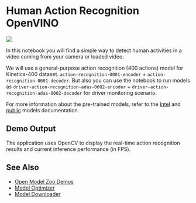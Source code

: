 # Human Action Recognition OpenVINO

![](./action_recognition.gif)

In this notebook you will find a simple way to detect human activities in a video coming from your camera or loaded video.

We will use a general-purpose action recognition (400 actions) model for Kinetics-400 dataset. `action-recognition-0001-encoder` + `action-recognition-0001-decoder`. But also you can use the notebook to run models as `driver-action-recognition-adas-0002-encoder` + `driver-action-recognition-adas-0002-decoder` for driver monitoring scenario. 

For more information about the pre-trained models, refer to the [Intel](../../../models/intel/index.md) and [public](../../../models/public/index.md) models documentation.

## Demo Output

The application uses OpenCV to display the real-time action recognition results and current inference performance (in FPS).

## See Also

* [Open Model Zoo Demos](../../README.md)
* [Model Optimizer](https://docs.openvinotoolkit.org/latest/_docs_MO_DG_Deep_Learning_Model_Optimizer_DevGuide.html)
* [Model Downloader](../../../tools/model_tools/README.md)
